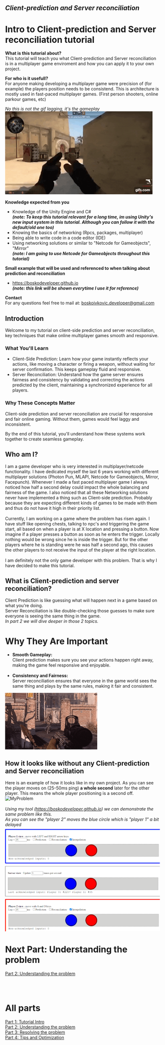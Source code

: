 ## *Client-prediction and Server reconciliation*

# Intro to Client-prediction and Server reconciliation tutorial

**What is this tutorial about?** <br>
This tutorial will teach you what Client-prediction and Server reconciliation is in a multiplayer game enviroment and how you can apply it to your own project.

**For who is it usefull?** <br>
For anyone making developing a multiplayer game were precision of (for example) the players position needs to be consistend. This is architecture is mostly used in fast-paced multiplayer games. (First person shooters, online parkour games, etc)

*No this is not the gif lagging, it's the gameplay* <br>
![IntroGif](images/lag_intro.gif?raw=true)

**Knowledge expected from you**
- Knowledge of the Unity Engine and C# <br>
  ***(note: To keep this tutorial relevant for a long time, im using Unity's new input system in this tutorial. Although you can follow it with the default/old one too)***
- Knowing the basics of networking (Rpcs, packages, multiplayer)
- Being able to write code in a code editor (IDE) <br>
- Using networking solutions or similar to "Netcode for Gameobjects", "Mirror" <br>
  ***(note: I am going to use Netcode for Gameobjects throughout this tutorial)***

**Small example that will be used and referenced to when talking about prediction and reconciliation**
- https://boskodeveloper.github.io <br>
***(note: this link will be shown everytime I use it for reference)***

**Contact**  <br>
For any questions feel free to mail at: boskoivkovic.developer@gmail.com

## Introduction
Welcome to my tutorial on client-side prediction and server reconciliation, key techniques that make online multiplayer games smooth and responsive.

### What You'll Learn
- Client-Side Prediction: Learn how your game instantly reflects your actions, like moving a character or firing a weapon, without waiting for server confirmation. This keeps gameplay fluid and responsive.
 - Server Reconciliation: Understand how the game server ensures fairness and consistency by validating and correcting the actions predicted by the client, maintaining a synchronized experience for all players.

### Why These Concepts Matter
Client-side prediction and server reconciliation are crucial for responsive and fair online gaming. Without them, games would feel laggy and inconsistent.

By the end of this tutorial, you'll understand how these systems work together to create seamless gameplay. 

## Who am I?
I am a game developer who is very interested in multiplayer/netcode functionality. I have dedicated myself the last 6 years working with different multiplayer solutions (Photon Pun, MLAPI, Netcode for Gameobjects, Mirror, Facepunch). Whenever I made a fast paced multiplayer game I always noticed how half a second delay could impact the whole balancing and fairness of the game. I also noticed that all these Networking solutions never have implemented a thing such as Client-side prediction. Probably because they are expecting different kinds of games to be made with them and thus do not have it high in their priority list.
<br> <br>
Currently, I am working on a game where the problem has risen again. I have stuff like opening chests, talking to npc's and triggering the game start, all based on when a player is at X location and pressing a button. Now imagine if a player presses a button as soon as he enters the trigger. Locally nothing would be wrong since he is inside the trigger. But for the other players where he is standing were he was half a second ago, this causes the other players to not receive the input of the player at the right location.
<br> <br>
I am definitely not the only game developer with this problem. That is why I have decided to make this tutorial.


## What is Client-prediction and server reconciliation?
Client Prediction is like guessing what will happen next in a game based on what you're doing. <br>
Server Reconciliation is like double-checking those guesses to make sure everyone is seeing the same thing in the game. <br>
*In part 2 we will dive deeper in those 2 topics.*

# Why They Are Important
- **Smooth Gameplay:** <br>
Client prediction makes sure you see your actions happen right away, making the game feel responsive and enjoyable. <br> <br>
- **Consistency and Fairness:** <br>
Server reconciliation ensures that everyone in the game world sees the same thing and plays by the same rules, making it fair and consistent.

![IntroGif](images/lag_input.gif?raw=true)

## How it looks like without any Client-prediction and Server reconciliation
Here is an example of how it looks like in my own project. As you can see the player moves on (25-50ms ping) **a whole second** later for the other player. This means the whole player positioning is a second off. <br>
![MyProblem](images/my_problem.gif?raw=true)
<br> <br>
*Using my tool (https://boskodeveloper.github.io) we can demonstrate the same problem like this.* <br>
*As you can see the "player 2" moves the blue circle which is "player 1" a bit delayed* <br>
![MyProblem](images/my_problem_toolV2.gif?raw=true)

# Next Part: Understanding the problem
[Part 2: Understanding the problem](Part_2.md)  <br>

<br> <br>
# All parts
[Part 1: Tutorial Intro](Part_1.md)  <br>
[Part 2: Understanding the problem](Part_2.md)  <br>
[Part 3: Resolving the problem](Part_3.md)  <br>
[Part 4: Tips and Optimization](Part_4.md)
